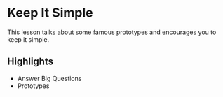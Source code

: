 # Keep It Simple
This lesson talks about some famous prototypes and encourages you to keep it simple.

## Highlights
- Answer Big Questions
- Prototypes
